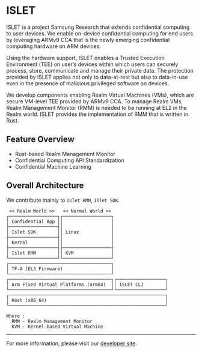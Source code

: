 # ISLET
ISLET is a project Samsung Research that extends confidential computing to user devices.
We enable on-device confidential computing for end users by leveraging ARMv9 CCA that is
the newly emerging confidential computing hardware on ARM devices.

Using the hardware support, ISLET enables a Trusted Execution Environment (TEE)
on user’s devices within which users can securely process, store, communicate
and manage their private data. The protection provided by
ISLET applies not only to data-at-rest but also to data-in-use
even in the presence of malicious privileged software on devices.

We develop components enabling Realm Virtual Machines (VMs),
which are secure VM-level TEE provided by ARMv9 CCA.
To manage Realm VMs, Realm Management Monitor (RMM)
is needed to be running at EL2 in the Realm world.
ISLET provides the implementation of RMM that is written in Rust. 

## Feature Overview
- Rust-based Realm Management Monitor
- Confidential Computing API Standardization
- Confidential Machine Learning

## Overall Architecture
We contribute mainly to `Islet RMM`, `Islet SDK`.

```
 << Realm World >>   << Normal World >>
┌──────────────────┐┌──────────────────┐
│ Confidential App ││                  │
├──────────────────┤│                  │
│ Islet SDK        ││ Linux            │
├──────────────────┤│                  │
│ Kernel           ││                  │
├──────────────────┤├──────────────────┤
│ Islet RMM        ││ KVM              │
└──────────────────┘└──────────────────┘
┌──────────────────────────────────────┐
│ TF-A (EL3 Firmware)                  │
└──────────────────────────────────────┘
┌──────────────────────────────────────┐┌──────────────────┐
│ Arm Fixed Virtual Platforms (arm64)  ││ ISLET CLI        │
└──────────────────────────────────────┘└──────────────────┘
┌──────────────────────────────────────────────────────────┐
│ Host (x86_64)                                            │
└──────────────────────────────────────────────────────────┘

Where :
  RMM - Realm Management Monitor
  KVM - Kernel-based Virtual Machine
```

---

For more information, please visit our [developer site](https://samsung.github.io/islet/).
